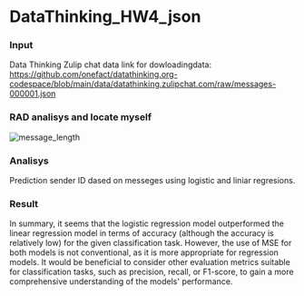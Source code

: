 # DataThinking_HW4_json
### Input
Data Thinking Zulip chat data
link for dowloadingdata: https://github.com/onefact/datathinking.org-codespace/blob/main/data/datathinking.zulipchat.com/raw/messages-000001.json

### RAD analisys and locate myself
![message_length](https://github.com/Chartiza/DataThinking_HW4_json/assets/15068419/5270a066-1d03-4148-ae40-98f9f93c1f5b)

### Analisys
Prediction sender ID dased on messeges using logistic and liniar regresions.

### Result
In summary, it seems that the logistic regression model outperformed the linear regression model in terms of accuracy (although the accuracy is relatively low) for the given classification task. However, the use of MSE for both models is not conventional, as it is more appropriate for regression models. It would be beneficial to consider other evaluation metrics suitable for classification tasks, such as precision, recall, or F1-score, to gain a more comprehensive understanding of the models' performance.

